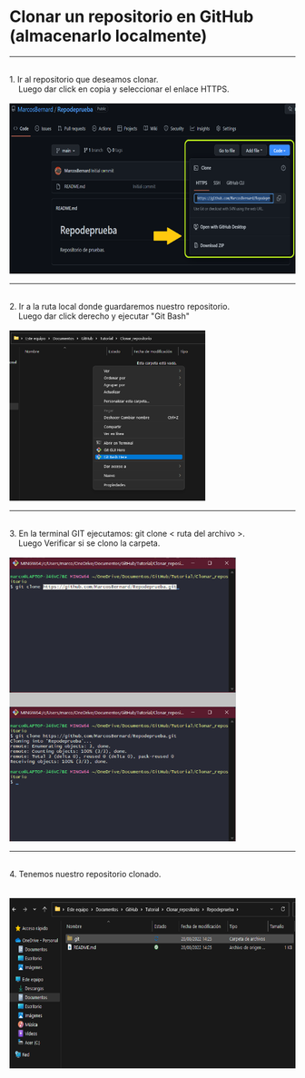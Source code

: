 # Clonar un repositorio en GitHub (almacenarlo localmente)
<hr>
<br>
<n>1. </n>
<st>Ir al repositorio que deseamos clonar.<br>
&nbsp&nbsp&nbsp Luego dar click en copia y seleccionar el enlace HTTPS.<st><br><br>
<img src="_src/ClonarRepo1.png"  height="300">
<hr>
<br>
<n>2. </n>
<st>Ir a la ruta local donde guardaremos nuestro repositorio.<br>
&nbsp&nbsp&nbsp Luego dar click derecho y ejecutar "Git Bash"<st><br><br>
<img src="_src/ClonarRepo2.png"  height="300">
<hr>
<br>
<n>3. </n>
<st>En la terminal GIT ejecutamos: git clone < ruta del archivo >.<br>
&nbsp&nbsp&nbsp Luego Verificar si se clono la carpeta.<st><br><br>
<img src="_src/ClonarRepo3.png"  height="500">
<hr>
<br>
<n>4. </n>
<st>Tenemos nuestro repositorio clonado.<br><st><br><br>
<img src="_src/ClonarRepo4.png"  height="300">
